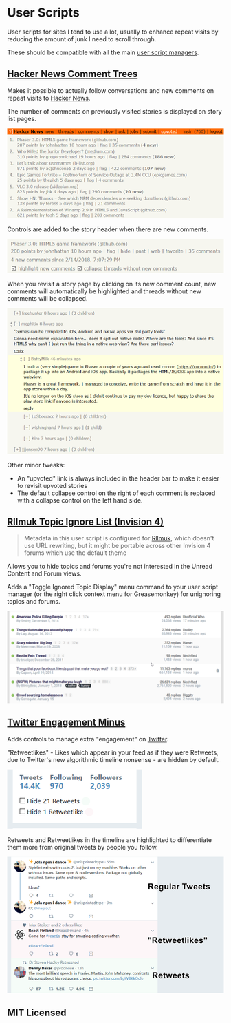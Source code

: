 # User Scripts

User scripts for sites I tend to use a lot, usually to enhance repeat visits by reducing the amount of junk I need to scroll through.

These should be compatible with all the main [user script managers](https://greasyfork.org/en#home-step-1).

## [Hacker News Comment Trees](https://greasyfork.org/en/scripts/18066-hn-comment-trees)

Makes it possible to actually follow conversations and new comments on repeat visits to [Hacker News](https://news.ycombinator.com/).

The number of comments on previously visited stories is displayed on story list pages.

![Screenshot of a story list page with unread comment counts on previously visited stories added by HN Comment Trees](resources/hn-comment-trees-stories.png)

Controls are added to the story header when there are new comments.

![Screenshot of controls added to a story page by HN Comment Trees when there are new comments](resources/hn-comment-trees-controls.png)

When you revisit a story page by clicking on its new comment count, new comments will automatically be highlighted and threads without new comments will be collapsed.

![Screenshot of a story page with new comments when using HN Comment Trees - new comments are highlighted and threads without new comments are collapsed](resources/hn-comment-trees-highlight.png)

Other minor tweaks:

- An "upvoted" link is always included in the header bar to make it easier to revisit upvoted stories
- The default collapse control on the right of each comment is replaced with a collapse control on the left hand side.

## [Rllmuk Topic Ignore List (Invision 4)](https://greasyfork.org/en/scripts/38321-rllmuk-topic-ignore-list-invision-4)

> Metadata in this user script is configured for [Rllmuk](https://rllmukforum.com/), which doesn't use URL rewriting, but it might be portable across other Invision 4 forums which use the default theme

Allows you to hide topics and forums you're not interested in the Unread Content and Forum views.

Adds a "Toggle Ignored Topic Display" menu command to your user script manager (or the right click context menu for Greasemonkey) for unignoring topics and forums.

![Animated example of Rllmuk Topic Ignore List being used to ignore and unignore topics](resources/rllmuk-topic-ignore-list-invision-4.gif)

## [Twitter Engagement Minus](https://greasyfork.org/en/scripts/38200-twitter-engagement-minus)

Adds controls to manage extra "engagement" on [Twitter](http://twitter.com/).

"Retweetlikes" - Likes which appear in your feed as if they were Retweets, due to Twitter's new algorithmic timeline nonsense - are hidden by default.

![Screenshot of the Hide Retweets and Hide Retweetlikes controls added by Twitter Engagement Minus](resources/twitter-engagement-minus-controls.png)

Retweets and Retweetlikes in the timeline are highlighted to differentiate them more from original tweets by people you follow.

![Screenshot of Retweets and Retweetlikes being highlighted by Twitter Engagement Minus](resources/twitter-engagement-minus-highlights.png)

## MIT Licensed
